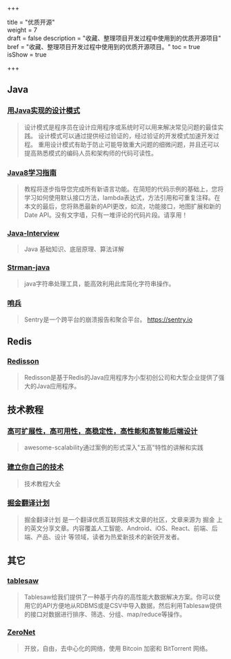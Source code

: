 +++

title = "优质开源"  
weight = 7  
draft = false 
description = "收藏、整理项目开发过程中使用到的优质开源项目"  
bref = "收藏、整理项目开发过程中使用到的优质开源项目。"
toc = true  
isShow = true

+++

## Java

### <font color=#3998e2>[用Java实现的设计模式](http://java-design-patterns.com/)</font>
> 设计模式是程序员在设计应用程序或系统时可以用来解决常见问题的最佳实践。
设计模式可以通过提供经过验证的，经过验证的开发模式加速开发过程。
重用设计模式有助于防止可能导致重大问题的细微问题，并且还可以提高熟悉模式的编码人员和架构师的代码可读性。

### <font color=#3998e2>[Java8学习指南](https://github.com/winterbe/java8-tutorial)</font>
> 教程将逐步指导您完成所有新语言功能。在简短的代码示例的基础上，您将学习如何使用默认接口方法，lambda表达式，方法引用和可重复注释。在本文的最后，您将熟悉最新的API更改，如流，功能接口，地图扩展和新的Date API。没有文字墙，只有一堆评论的代码片段。请享用！

### <font color=#399e82>[Java-Interview](https://github.com/crossoverJie/Java-Interview/blob/master/README.md)</font>
> Java 基础知识、底层原理、算法详解

### <font color=#3998e2>[Strman-java](https://github.com/shekhargulati/strman-java)</font>
> java字符串处理工具，能高效利用此库简化字符串操作。

### <font color=#399e82>[哨兵](https://github.com/getsentry/sentry) </font>
> Sentry是一个跨平台的崩溃报告和聚合平台。 https://sentry.io

## Redis

### <font color=#3998e2>[Redisson](https://github.com/redisson/redisson)</font>
> Redisson是基于Redis的Java应用程序为小型初创公司和大型企业提供了强大的Java应用程序。 
   

## 技术教程   
 
### <font color=#3998e2>[高可扩展性，高可用性，高稳定性，高性能和高智能后端设计](https://github.com/binhnguyennus/awesome-scalability)</font>
> awesome-scalability通过案例的形式深入"五高"特性的讲解和实践

### <font color=#3998e2>[建立你自己的技术](https://github.com/danistefanovic/build-your-own-x)</font>
> 技术教程大全

### <font color=#3998e2>[掘金翻译计划](https://github.com/xitu/gold-miner)</font>
> 掘金翻译计划 是一个翻译优质互联网技术文章的社区，文章来源为 掘金 上的英文分享文章。内容覆盖人工智能、Android、iOS、React、前端、后端、产品、设计 等领域，读者为热爱新技术的新锐开发者。

## 其它

### <font color=#3998e2>[tablesaw](https://github.com/jtablesaw/tablesaw)</font>
> Tablesaw给我们提供了一种基于内存的高性能大数据解决方案。你可以使用它的API方便地从RDBMS或是CSV中导入数据，然后利用Tablesaw提供的接口对数据进行排序、筛选、分组、map/reduce等操作。

### <font color=#3998e2>[ZeroNet](https://zeronet.io/)</font>
> 开放，自由，去中心化的网络，使用 Bitcoin 加密和 BitTorrent 网络。



